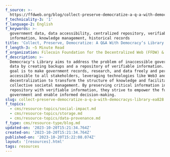 ```yaml
---
f_source: >-
  https://ffdweb.org/blog/collect-preserve-democratize-a-q-a-with-democracy%E2%80%99s-library/
f_technicality-3: '1'
f_language-2: English
f_keywords: >-
  government data, data accessibility, centralized repository, verifiable
  information, knowledge management, historical records
title: 'Collect, Preserve, Democratize: A Q&A With Democracy’s Library'
f_length-3: ~5 Minute Read
f_organization: Filecoin Foundation for the Decentralized Web (FFDW) & Internet Archive (IA)
f_description: >-
  Democracy's Library aims to address the problem of inaccessible government
  data by creating backups and a repository of verifiable information. Their
  goal is to make government records, research, and data freely and permanently
  accessible to all stakeholders, leveraging technologies like Web3 and
  decentralization to transform the structure of knowledge and facilitate better
  collective societal management. By preserving critical information in a
  repository with verifiable information, they strive to empower the future of
  government and enable informed decision-making.
slug: collect-preserve-democratize-a-q-a-with-democracys-library-ea828
f_topics:
  - cms/resource-topics/social-impact.md
  - cms/resource-topics/storage.md
  - cms/resource-topics/data-provenance.md
f_type: cms/resource-type/blog.md
updated-on: '2023-10-20T15:21:34.764Z'
created-on: '2023-10-20T15:21:34.764Z'
published-on: '2023-10-20T15:22:08.074Z'
layout: '[resources].html'
tags: resources
---
```



